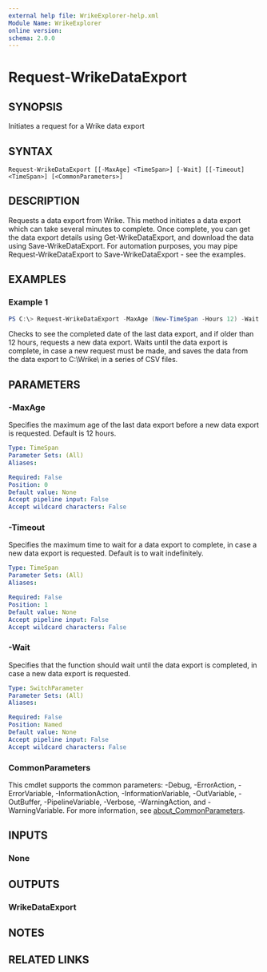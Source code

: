 ```yaml
---
external help file: WrikeExplorer-help.xml
Module Name: WrikeExplorer
online version:
schema: 2.0.0
---
```


# Request-WrikeDataExport

## SYNOPSIS
Initiates a request for a Wrike data export

## SYNTAX

```
Request-WrikeDataExport [[-MaxAge] <TimeSpan>] [-Wait] [[-Timeout] <TimeSpan>] [<CommonParameters>]
```

## DESCRIPTION
Requests a data export from Wrike. This method initiates a data export which can take several minutes to complete. Once complete, you can get the data export details using Get-WrikeDataExport, and download the data using Save-WrikeDataExport. For automation purposes, you may pipe Request-WrikeDataExport to Save-WrikeDataExport - see the examples.

## EXAMPLES

### Example 1
```powershell
PS C:\> Request-WrikeDataExport -MaxAge (New-TimeSpan -Hours 12) -Wait | Save-WrikeDataExport -Destination C:\Wrike\
```

Checks to see the completed date of the last data export, and if older than 12 hours, requests a new data export. Waits until the data export is complete, in case a new request must be made, and saves the data from the data export to C:\Wrike\ in a series of CSV files.

## PARAMETERS

### -MaxAge
Specifies the maximum age of the last data export before a new data export is requested. Default is 12 hours.

```yaml
Type: TimeSpan
Parameter Sets: (All)
Aliases:

Required: False
Position: 0
Default value: None
Accept pipeline input: False
Accept wildcard characters: False
```

### -Timeout
Specifies the maximum time to wait for a data export to complete, in case a new data export is requested. Default is to wait indefinitely.

```yaml
Type: TimeSpan
Parameter Sets: (All)
Aliases:

Required: False
Position: 1
Default value: None
Accept pipeline input: False
Accept wildcard characters: False
```

### -Wait
Specifies that the function should wait until the data export is completed, in case a new data export is requested.

```yaml
Type: SwitchParameter
Parameter Sets: (All)
Aliases:

Required: False
Position: Named
Default value: None
Accept pipeline input: False
Accept wildcard characters: False
```

### CommonParameters
This cmdlet supports the common parameters: -Debug, -ErrorAction, -ErrorVariable, -InformationAction, -InformationVariable, -OutVariable, -OutBuffer, -PipelineVariable, -Verbose, -WarningAction, and -WarningVariable. For more information, see [about_CommonParameters](http://go.microsoft.com/fwlink/?LinkID=113216).

## INPUTS

### None

## OUTPUTS

### WrikeDataExport

## NOTES

## RELATED LINKS
